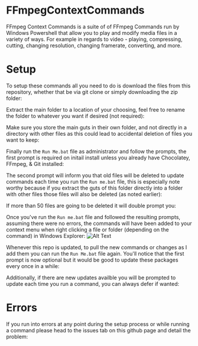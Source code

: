 # FFmpegContextCommands
FFmpeg Context Commands is a suite of of FFmpeg Commands run by Windows Powershell that allow you to play and modify media files in a variety of ways. For example in regards to video - playing, compressing, cutting, changing resolution, changing framerate, converting, and more.

# Setup
To setup these commands all you need to do is download the files from this repository, whether that be via git clone or simply downloading the zip folder:

Extract the main folder to a location of your choosing, feel free to rename the folder to whatever you want if desired (not required):

Make sure you store the main guts in their own folder, and not directly in a directory with other files as this could lead to accidental deletion of files you want to keep:

Finally run the `Run Me.bat` file as administrator and follow the prompts, the first prompt is required on initail install unless you already have Chocolatey, FFmpeg, & Git installed:

The second prompt will inform you that old files will be deleted to update commands each time you run the `Run me.bat` file, this is especially note worthy because if you extract the guts of this folder directly into a folder with other files those files will also be deleted (as noted earlier): 

If more than 50 files are going to be deleted it will double prompt you:

Once you've run the `Run me.bat` file and followed the resulting prompts, assuming there were no errors, the commands will have been added to your context menu when right clicking a file or folder (depending on the command) in Windows Explorer:
![Alt Text](https://i.postimg.cc/RVLpfj9m/MW00-Cropped-Gif.gif)

Whenever this repo is updated, to pull the new commands or changes as I add them you can run the `Run Me.bat` file again. You'll notice that the first prompt is now optional but it would be good to update these packages every once in a while:

Additionally, if there are new updates availble you will be prompted to update each time you run a command, you can always defer if wanted:

# Errors
If you run into errors at any point during the setup process or while running a command please head to the issues tab on this github page and detail the problem:
